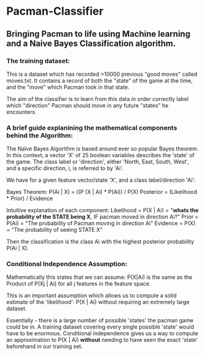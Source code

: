 # Pacman-Classifier
## Bringing Pacman to life using Machine learning and a Naive Bayes Classification algorithm. 

### The training dataset:
This is a dataset which has recorded >10000 previous "good moves" called moves.txt.
It contains a record of both the "state" of the game at the time, and the "move" which Pacman took in that state. 

The aim of the classifier is to learn from this data in order correctly label which "direction" Pacman should move in any future "states" he encounters. 

### A brief guide explanining the mathematical components behind the Algorithm:
The Naïve Bayes Algorithm is based around ever so popular Bayes theorem. 
In this context, a vector 'X' of 25 boolean variables describes the 'state' of the game. The class label or 'direction', either 'North, East, South, West', and a specific direction, i, is referred to by 'Ai'. 

We have for a given feature vector/state 'X', and a class label/direction 'Ai':

Bayes Theorem:
P(Ai | X) = ((P (X | Ai) * P(Ai)) / P(X)
Posterior = (Likelihood * Prior) /  Evidence

Intuitive explanation of each component:
Likelihood = P(X | Ai) = "**whats the probability of the STATE being X**, IF pacman moved in direction Ai?"
Prior = P(Ai) = "The probability of Pacman moving in direction Ai"
Evidence = P(X) = "The probability of seeing STATE X"


Then the classification is the class Ai with the highest posterior probability P(Ai | X).

### Conditional Independence Assumption:

Mathematically this states that we can assume: P(X|Ai) is the same as the Product of P(Xj | Ai) for all j features in the feature space. 

This is an important assumption which allows us to compute a solid estimate of the 'likelihood': P(X | Ai) without requiring an extremely large dataset. 

Essentially - there is a large number of possible 'states' the pacman game could be in. A training dataset covering every single possible 'state' would have to be enormous. Conditional independence gives us a way to compute an approximation to P(X | Ai) **without** needing to have seen the exact 'state' beforehand in our training set. 








